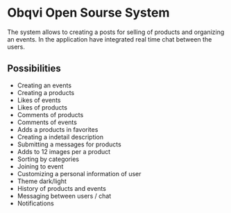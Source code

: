 # Obqvi Open Sourse System

The system allows to creating a posts for selling of products and organizing an events.
In the application have integrated real time chat between the users.

## Possibilities

* Creating an events
* Creating a products
* Likes of events
* Likes of products
* Comments of products
* Comments of events
* Adds a products in favorites
* Creating a indetail description
* Submitting a messages for products
* Adds to 12 images per a product
* Sorting by categories
* Joining to event
* Customizing a personal information of user
* Theme dark/light
* History of products and events
* Messaging between users / chat
* Notifications